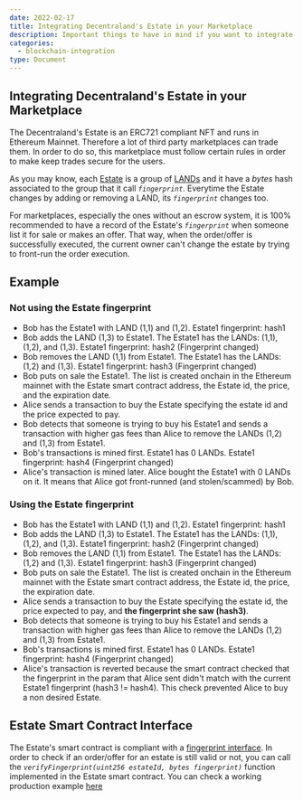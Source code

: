 ```yaml
---
date: 2022-02-17
title: Integrating Decentraland's Estate in your Marketplace
description: Important things to have in mind if you want to integrate the Decentraland's Estate in your marketplace
categories:
  - blockchain-integration
type: Document
---
```


## Integrating Decentraland's Estate in your Marketplace

The Decentraland's Estate is an ERC721 compliant NFT and runs in Ethereum Mainnet. Therefore a lot of third party marketplaces can trade them. In order to do so, this marketplace must follow
certain rules in order to make keep trades secure for the users.

As you may know, each [Estate](https://docs.decentraland.org/decentraland/faq/#what-is-an-estate) is a group of [LANDs](https://docs.decentraland.org/decentraland/faq/#what-is-land) and it have a _bytes_ hash associated to the group that it call _`fingerprint`_. Everytime the Estate changes by adding or removing a LAND, its _`fingerprint`_ changes too.

For marketplaces, especially the ones without an escrow system, it is 100% recommended to have a record of the Estate's _`fingerprint`_ when someone list it for sale or makes an offer. That way, when the order/offer is successfully executed, the current owner can't change the estate by trying to front-run the order execution.

## Example

### Not using the Estate fingerprint

- Bob has the Estate1 with LAND (1,1) and (1,2). Estate1 fingerprint: hash1
- Bob adds the LAND (1,3) to Estate1. The Estate1 has the LANDs: (1,1), (1,2), and (1,3). Estate1 fingerprint: hash2 (Fingerprint changed)
- Bob removes the LAND (1,1) from Estate1. The Estate1 has the LANDs: (1,2) and (1,3). Estate1 fingerprint: hash3 (Fingerprint changed)
- Bob puts on sale the Estate1. The list is created onchain in the Ethereum mainnet with the Estate smart contract address, the Estate id, the price, and the expiration date.
- Alice sends a transaction to buy the Estate specifying the estate id and the price expected to pay.
- Bob detects that someone is trying to buy his Estate1 and sends a transaction with higher gas fees than Alice to remove the LANDs (1,2) and (1,3) from Estate1.
- Bob's transactions is mined first. Estate1 has 0 LANDs. Estate1 fingerprint: hash4 (Fingerprint changed)
- Alice's transaction is mined later. Alice bought the Estate1 with 0 LANDs on it. It means that Alice got front-runned (and stolen/scammed) by Bob.

### Using the Estate fingerprint

- Bob has the Estate1 with LAND (1,1) and (1,2). Estate1 fingerprint: hash1
- Bob adds the LAND (1,3) to Estate1. The Estate1 has the LANDs: (1,1), (1,2), and (1,3). Estate1 fingerprint: hash2 (Fingerprint changed)
- Bob removes the LAND (1,1) from Estate1. The Estate1 has the LANDs: (1,2) and (1,3). Estate1 fingerprint: hash3 (Fingerprint changed)
- Bob puts on sale the Estate1. The list is created onchain in the Ethereum mainnet with the Estate smart contract address, the Estate id, the price, the expiration date.
- Alice sends a transaction to buy the Estate specifying the estate id, the price expected to pay, and **the fingerprint she saw (hash3)**.
- Bob detects that someone is trying to buy his Estate1 and sends a transaction with higher gas fees than Alice to remove the LANDs (1,2) and (1,3) from Estate1.
- Bob's transactions is mined first. Estate1 has 0 LANDs. Estate1 fingerprint: hash4 (Fingerprint changed)
- Alice's transaction is reverted because the smart contract checked that the fingerprint in the param that Alice sent didn't match with the current Estate1 fingerprint (hash3 != hash4). This check prevented Alice to buy a non desired Estate.

## Estate Smart Contract Interface

The Estate's smart contract is compliant with a [fingerprint interface](https://github.com/decentraland/land/blob/master/contracts/estate/EstateStorage.sol#L19). In order to check if an order/offer for an estate is still valid or not, you can call the _`verifyFingerprint(uint256 estateId, bytes fingerprint)`_ function implemented in the Estate smart contract. You can check a working production example [here](https://github.com/decentraland/marketplace-contracts/blob/master/contracts/marketplace/MarketplaceV2.sol#L382)
